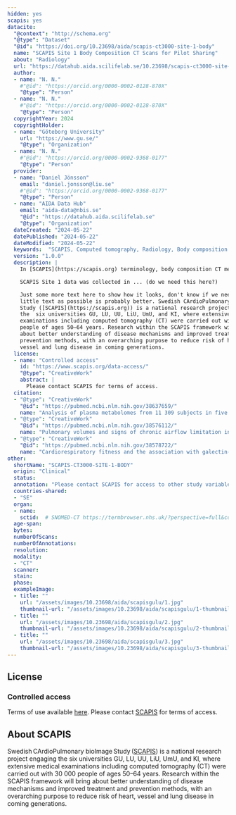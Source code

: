 ```yaml
---
hidden: yes
scapis: yes
datacite:
  "@context": "http://schema.org"
  "@type": "Dataset"
  "@id": "https://doi.org/10.23698/aida/scapis-ct3000-site-1-body"
  name: "SCAPIS Site 1 Body Composition CT Scans for Pilot Sharing"
  about: "Radiology"
  url: "https://datahub.aida.scilifelab.se/10.23698/scapis-ct3000-site-1-body"
  author:
  - name: "N. N."
    #"@id": "https://orcid.org/0000-0002-0128-870X"
    "@type": "Person"
  - name: "N. N."
    #"@id": "https://orcid.org/0000-0002-0128-870X"
    "@type": "Person"
  copyrightYear: 2024
  copyrightHolder:
  - name: "Göteborg University"
    url: "https://www.gu.se/"
    "@type": "Organization"
  - name: "N. N."
    #"@id": "https://orcid.org/0000-0002-9368-0177"
    "@type": "Person"
  provider:
  - name: "Daniel Jönsson"
    email: "daniel.jonsson@liu.se"
    #"@id": "https://orcid.org/0000-0002-9368-0177"
    "@type": "Person"
  - name: "AIDA Data Hub"
    email: "aida-data@nbis.se"
    "@id": "https://datahub.aida.scilifelab.se"
    "@type": "Organization"
  dateCreated: "2024-05-22"
  datePublished: "2024-05-22"
  dateModified: "2024-05-22"
  keywords:  "SCAPIS, Computed tomography, Radiology, Body composition CT"
  version: "1.0.0"
  description: |
    In [SCAPIS](https://scapis.org) terminology, body composition CT means ... (do we need this here?)

    SCAPIS Site 1 data was collected in ... (do we need this here?)

    Just some more text here to show how it looks, don't know if we need it, as
    little text as possible is probably better. Swedish CArdioPulmonary bioImage
    Study ([SCAPIS](https://scapis.org)) is a national research project engaging
    the  six universities GU, LU, UU, LiU, UmU, and KI, where extensive medical
    examinations including computed tomography (CT) were carried out with 30 000
    people of ages 50–64 years. Research within the SCAPIS framework will bring
    about better understanding of disease mechanisms and improved treatment and
    prevention methods, with an overarching purpose to reduce risk of heart,
    vessel and lung disease in coming generations.
  license:
  - name: "Controlled access"
    id: "https://www.scapis.org/data-access/"
    "@type": "CreativeWork"
    abstract: |
      Please contact SCAPIS for terms of access.
  citation:
  - "@type": "CreativeWork"
    "@id": "https://pubmed.ncbi.nlm.nih.gov/38637659/"
    name: "Analysis of plasma metabolomes from 11 309 subjects in five population-based cohorts. Ghosh N., Lejonberg C., Czuba T., et al."
  - "@type": "CreativeWork"
    "@id": "https://pubmed.ncbi.nlm.nih.gov/38576112/"
    name: "Pulmonary volumes and signs of chronic airflow limitation in quantitative computed tomography. Bäcklin E., Gonon A., Sköld M., et al."
  - "@type": "CreativeWork"
    "@id": "https://pubmed.ncbi.nlm.nih.gov/38578722/"
    name: "Cardiorespiratory fitness and the association with galectin-1 in middle-aged individuals. Arvidsson D., Rodrigues Silva V. R., Ekblom Ö., et al."  
other:
  shortName: "SCAPIS-CT3000-SITE-1-BODY"
  origin: "Clinical"
  status: 
  annotation: "Please contact SCAPIS for access to other study variables."
  countries-shared:
  - "SE"
  organ:
  - name: 
    sctid:  # SNOMED-CT https://termbrowser.nhs.uk/?perspective=full&conceptId1=%s
  age-span:
  bytes: 
  numberOfScans: 
  numberOfAnnotations: 
  resolution: 
  modality:
  - "CT"
  scanner:
  stain:
  phase:
  exampleImage:
  - title: ""
    url: "/assets/images/10.23698/aida/scapisgulu/1.jpg"
    thumbnail-url: "/assets/images/10.23698/aida/scapisgulu/1-thumbnail.jpg"
  - title: ""
    url: "/assets/images/10.23698/aida/scapisgulu/2.jpg"
    thumbnail-url: "/assets/images/10.23698/aida/scapisgulu/2-thumbnail.jpg"
  - title: ""
    url: "/assets/images/10.23698/aida/scapisgulu/3.jpg"
    thumbnail-url: "/assets/images/10.23698/aida/scapisgulu/3-thumbnail.jpg"
---
```

## License
### Controlled access
Terms of use available [here](https://hjart-lungfonden.us17.list-manage.com/track/click?u=cb06c581d74c60077f2248f8d&id=cd6a3b2ec3&e=52807614cd). Please contact [SCAPIS](mailto:example@scapis.se) for terms of access.

## About SCAPIS
Swedish CArdioPulmonary bioImage Study ([SCAPIS](https://scapis.org)) is a
national research project engaging the  six universities GU, LU, UU, LiU, UmU,
and KI, where extensive medical examinations including computed tomography (CT)
were carried out with 30 000 people of ages 50–64 years. Research within the
SCAPIS framework will bring about better understanding of disease mechanisms and
improved treatment and prevention methods, with an overarching purpose to reduce
risk of heart, vessel and lung disease in coming generations.